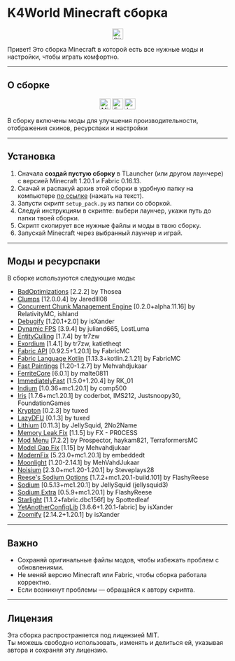 # K4World Minecraft сборка

<p align=center>
    <img alt="GitHub Release" src="https://img.shields.io/github/v/release/devmoded/K4World-Modpack?style=flat-square" height=25px>

</p>

Привет! Это сборка Minecraft в которой есть все нужные моды и настройки, чтобы играть комфортно.  

---

## О сборке

<p align=center>
    <img alt="Minecraft version" src="https://img.shields.io/badge/Minecraft:-1.20.1-blue?style=flat-square" height=25px>
    <img alt="Fabric loader version" src="https://img.shields.io/badge/Fabric:-0.16.13-blue?style=flat-square" height=25px>
    <img alt="Launcher" src="https://img.shields.io/badge/Лаунчер:-TLauncher%20(рекомендуется)-blue?style=flat-square" height=25px>
</p>

В сборку включены моды для улучшения производительности, отображения скинов, ресурспаки и настройки  

---

## Установка

1. Сначала **создай пустую сборку** в TLauncher (или другом лаунчере) с версией Minecraft 1.20.1 и Fabric 0.16.13.  
2. Скачай и распакуй архив этой сборки в удобную папку на компьютере [по ссылке](https://github.com/devmoded/K4World-Modpack/archive/refs/tags/v1.0.0.zip) (нажать на текст).  
3. Запусти скрипт `setup_pack.py` из папки со сборкой.  
4. Следуй инструкциям в скрипте: выбери лаунчер, укажи путь до папки твоей сборки.  
5. Скрипт скопирует все нужные файлы и моды в твою сборку.  
6. Запускай Minecraft через выбранный лаунчер и играй.  

---

## Моды и ресурспаки

В сборке используются следующие моды:  

- [BadOptimizations](https://modrinth.com/mod/g96Z4WVZ) [2\.2\.2] by Thosea
- [Clumps](https://modrinth.com/mod/Wnxd13zP) [12\.0\.0\.4] by Jaredlll08
- [Concurrent Chunk Management Engine](https://modrinth.com/mod/VSNURh3q) [0\.2\.0\+alpha\.11\.16] by RelativityMC, ishland
- [Debugify](https://modrinth.com/mod/QwxR6Gcd) [1\.20\.1\+2\.0] by isXander
- [Dynamic FPS](https://modrinth.com/mod/LQ3K71Q1) [3\.9\.4] by juliand665, LostLuma
- [EntityCulling](https://modrinth.com/mod/NNAgCjsB) [1\.7\.4] by tr7zw
- [Exordium](https://modrinth.com/mod/DynYZEae) [1\.4\.1] by tr7zw, katietheqt
- [Fabric API](https://modrinth.com/mod/P7dR8mSH) [0\.92\.5\+1\.20\.1] by FabricMC
- [Fabric Language Kotlin](https://modrinth.com/mod/Ha28R6CL) [1\.13\.3\+kotlin\.2\.1\.21] by FabricMC
- [Fast Paintings](https://modrinth.com/mod/z3TzcquW) [1\.20\-1\.2\.7] by Mehvahdjukaar
- [FerriteCore](https://modrinth.com/mod/uXXizFIs) [6\.0\.1] by malte0811
- [ImmediatelyFast](https://modrinth.com/mod/5ZwdcRci) [1\.5\.0\+1\.20\.4] by RK\_01
- [Indium](https://modrinth.com/mod/Orvt0mRa) [1\.0\.36\+mc1\.20\.1] by comp500
- [Iris](https://modrinth.com/mod/YL57xq9U) [1\.7\.6\+mc1\.20\.1] by coderbot, IMS212, Justsnoopy30, FoundationGames
- [Krypton](https://modrinth.com/mod/fQEb0iXm) [0\.2\.3] by tuxed
- [LazyDFU](https://modrinth.com/mod/hvFnDODi) [0\.1\.3] by tuxed
- [Lithium](https://modrinth.com/mod/gvQqBUqZ) [0\.11\.3] by JellySquid, 2No2Name
- [Memory Leak Fix](https://modrinth.com/mod/NRjRiSSD) [1\.1\.5] by FX \- PR0CESS
- [Mod Menu](https://modrinth.com/mod/mOgUt4GM) [7\.2\.2] by Prospector, haykam821, TerraformersMC
- [Model Gap Fix](https://modrinth.com/mod/QdG47OkI) [1\.15] by Mehvahdjukaar
- [ModernFix](https://modrinth.com/mod/nmDcB62a) [5\.23\.0\+mc1\.20\.1] by embeddedt
- [Moonlight](https://modrinth.com/mod/twkfQtEc) [1\.20\-2\.14\.1] by MehVahdJukaar
- [Noisium](https://modrinth.com/mod/KuNKN7d2) [2\.3\.0\+mc1\.20\-1\.20\.1] by Steveplays28
- [Reese's Sodium Options](https://modrinth.com/mod/Bh37bMuy) [1\.7\.2\+mc1\.20\.1\-build\.101] by FlashyReese
- [Sodium](https://modrinth.com/mod/AANobbMI) [0\.5\.13\+mc1\.20\.1] by JellySquid \(jellysquid3\)
- [Sodium Extra](https://modrinth.com/mod/PtjYWJkn) [0\.5\.9\+mc1\.20\.1] by FlashyReese
- [Starlight](https://modrinth.com/mod/H8CaAYZC) [1\.1\.2\+fabric\.dbc156f] by Spottedleaf
- [YetAnotherConfigLib](https://modrinth.com/mod/1eAoo2KR) [3\.6\.6\+1\.20\.1\-fabric] by isXander
- [Zoomify](https://modrinth.com/mod/w7ThoJFB) [2\.14\.2\+1\.20\.1] by isXander

---

## Важно

- Сохраняй оригинальные файлы модов, чтобы избежать проблем с обновлениями.  
- Не меняй версию Minecraft или Fabric, чтобы сборка работала корректно.  
- Если возникнут проблемы — обращайся к автору скрипта.  

---

## Лицензия

Эта сборка распространяется под лицензией MIT.  
Ты можешь свободно использовать, изменять и делиться ей, указывая автора и сохраняя эту лицензию.
